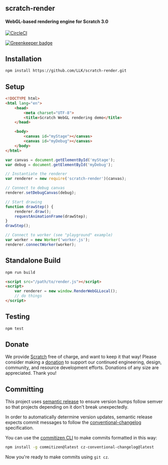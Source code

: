 ## scratch-render
#### WebGL-based rendering engine for Scratch 3.0

[![CircleCI](https://circleci.com/gh/LLK/scratch-render/tree/develop.svg?style=shield&circle-token=310da166a745295d515b3b90f3bad10f23b84405)](https://circleci.com/gh/LLK/scratch-render?branch=develop)

[![Greenkeeper badge](https://badges.greenkeeper.io/LLK/scratch-render.svg)](https://greenkeeper.io/)

## Installation
```bash
npm install https://github.com/LLK/scratch-render.git
```

## Setup
```html
<!DOCTYPE html>
<html lang="en">
    <head>
        <meta charset="UTF-8">
        <title>Scratch WebGL rendering demo</title>
    </head>

    <body>
        <canvas id="myStage"></canvas>
        <canvas id="myDebug"></canvas>
    </body>
</html>
```

```js
var canvas = document.getElementById('myStage');
var debug = document.getElementById('myDebug');

// Instantiate the renderer
var renderer = new require('scratch-render')(canvas);

// Connect to debug canvas
renderer.setDebugCanvas(debug);

// Start drawing
function drawStep() {
    renderer.draw();
    requestAnimationFrame(drawStep);
}
drawStep();

// Connect to worker (see "playground" example)
var worker = new Worker('worker.js');
renderer.connectWorker(worker);
```

## Standalone Build
```bash
npm run build
```

```html
<script src="/path/to/render.js"></script>
<script>
    var renderer = new window.RenderWebGLLocal();
    // do things
</script>
```

## Testing
```bash
npm test
```

## Donate
We provide [Scratch](https://scratch.mit.edu) free of charge, and want to keep it that way! Please consider making a [donation](https://secure.donationpay.org/scratchfoundation/) to support our continued engineering, design, community, and resource development efforts. Donations of any size are appreciated. Thank you!

## Committing

This project uses [semantic release](https://github.com/semantic-release/semantic-release) to ensure version bumps
follow semver so that projects depending on it don't break unexpectedly.

In order to automatically determine version updates, semantic release expects commit messages to follow the
[conventional-changelog](https://github.com/bcoe/conventional-changelog-standard/blob/master/convention.md)
specification.

You can use the [commitizen CLI](https://github.com/commitizen/cz-cli) to make commits formatted in this way:

```bash
npm install -g commitizen@latest cz-conventional-changelog@latest
```

Now you're ready to make commits using `git cz`.
